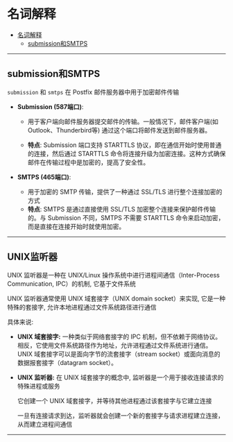 # 名词解释

- [名词解释](#名词解释)
  - [submission和SMTPS](#submission和smtps)

---

## submission和SMTPS

`submission` 和 `smtps` 在 Postfix 邮件服务器中用于加密邮件传输

- **Submission (587端口)**:

  - 用于客户端向邮件服务器提交邮件的传输。一般情况下，邮件客户端(如Outlook、Thunderbird等) 通过这个端口将邮件发送到邮件服务器。

  - **特点**: Submission 端口支持 STARTTLS 协议，即在通信开始时使用普通的连接，然后通过 STARTTLS 命令将连接升级为加密连接。这种方式确保邮件在传输过程中是加密的，提高了安全性。

- **SMTPS (465端口)**:

  - 用于加密的 SMTP 传输，提供了一种通过 SSL/TLS 进行整个连接加密的方式
  - **特点**: SMTPS 是通过直接使用 SSL/TLS 加密整个连接来保护邮件传输的。与 Submission 不同，SMTPS 不需要 STARTTLS 命令来启动加密，而是直接在连接开始时就使用加密。

---

## UNIX监听器

UNIX 监听器是一种在 UNIX/Linux 操作系统中进行进程间通信（Inter-Process Communication, IPC）的机制, 它基于文件系统

UNIX 监听器通常使用 UNIX 域套接字（UNIX domain socket）来实现, 它是一种特殊的套接字, 允许本地进程通过文件系统路径进行通信

具体来说:

- **UNIX 域套接字:**  一种类似于网络套接字的 IPC 机制，但不依赖于网络协议。相反，它使用文件系统路径作为地址，允许进程通过文件系统进行通信。UNIX 域套接字可以是面向字节的流套接字（stream socket）或面向消息的数据报套接字（datagram socket）。

- **UNIX 监听器:** 在 UNIX 域套接字的概念中, 监听器是一个用于接收连接请求的特殊进程或服务

  它创建一个 UNIX 域套接字，并等待其他进程通过该套接字与它建立连接

  一旦有连接请求到达，监听器就会创建一个新的套接字与请求进程建立连接，从而建立进程间通信

----



























